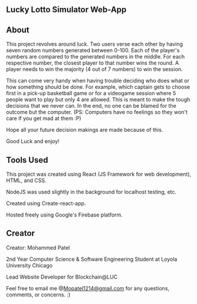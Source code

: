 ## Lucky Lotto Simulator Web-App

## About 

This project revolves around luck. Two users verse each other by having seven random numbers generated 
between 0-100. Each of the player's numbers are compared to the generated numbers in the middle. For each respective number,
the closest player to that number wins the round. A player needs to win the majority (4 out of 7 numbers) to win the session.

This can come very handy when having trouble deciding who does what or how something should be done. For example, which captain gets to choose first in a pick-up basketball game or for a videogame session where 5 people want to play but only 4 are allowed. This is meant to make the tough decisions that we never can. In the end, no one can be blamed for the outcome but the computer. (PS: Computers have no feelings so they won't care if you get mad at them :P)

Hope all your future decision makings are made because of this. 

Good Luck and enjoy!


## Tools Used

This project was created using React (JS Framework for web development), HTML, and CSS. 

NodeJS was used slightly in the background for localhost testing, etc.

Created using Create-react-app.

Hosted freely using Google's Firebase platform.


## Creator

Creator: Mohammed Patel

2nd Year Computer Science & Software Engineering Student at Loyola University Chicago

Lead Website Developer for Blockchain@LUC

Feel free to email me @Mopatel1214@gmail.com for any questions, comments, or concerns. :)
